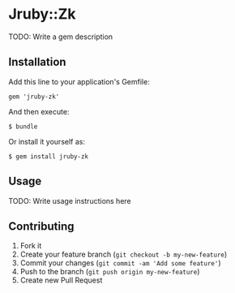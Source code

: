 # Jruby::Zk

TODO: Write a gem description

## Installation

Add this line to your application's Gemfile:

    gem 'jruby-zk'

And then execute:

    $ bundle

Or install it yourself as:

    $ gem install jruby-zk

## Usage

TODO: Write usage instructions here

## Contributing

1. Fork it
2. Create your feature branch (`git checkout -b my-new-feature`)
3. Commit your changes (`git commit -am 'Add some feature'`)
4. Push to the branch (`git push origin my-new-feature`)
5. Create new Pull Request
